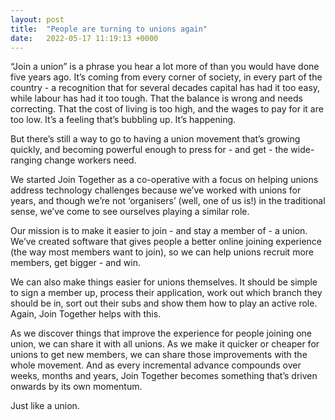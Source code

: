 ```yaml
---
layout: post
title:  "People are turning to unions again"
date:   2022-05-17 11:19:13 +0000
---
```


“Join a union” is a phrase you hear a lot more of than you would have done five years ago. It’s coming from every corner
of society, in every part of the country - a recognition that for several decades capital has had it too easy, while
labour has had it too tough. That the balance is wrong and needs correcting. That the cost of living is too high, and
the wages to pay for it are too low. It’s a feeling that’s bubbling up. It’s happening.

But there’s still a way to go to having a union movement that’s growing quickly, and becoming powerful enough to press
for - and get - the wide-ranging change workers need.

We started Join Together as a co-operative with a focus on helping unions address technology challenges because we’ve
worked with unions for years, and though we’re not ‘organisers’ (well, one of us is!) in the traditional sense, we’ve
come to see ourselves playing a similar role.

Our mission is to make it easier to join - and stay a member of - a union. We’ve created software that gives people a
better online joining experience (the way most members want to join), so we can help unions recruit more members, get
bigger - and win.

We can also make things easier for unions themselves. It should be simple to sign a member up, process their
application, work out which branch they should be in, sort out their subs and show them how to play an active role.
Again, Join Together helps with this.

As we discover things that improve the experience for people joining one union, we can share it with all unions. As we
make it quicker or cheaper for unions to get new members, we can share those improvements with the whole movement. And
as every incremental advance compounds over weeks, months and years, Join Together becomes something that’s driven
onwards by its own momentum.

Just like a union.
